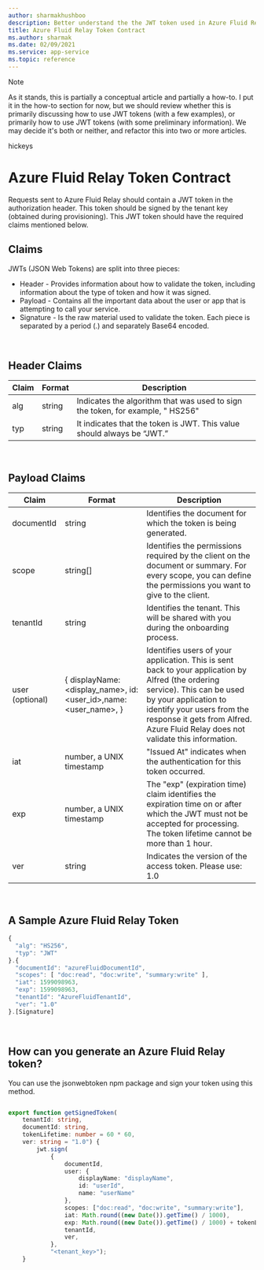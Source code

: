 ```yaml
---
author: sharmakhushboo
description: Better understand the the JWT token used in Azure Fluid Relay
title: Azure Fluid Relay Token Contract
ms.author: sharmak
ms.date: 02/09/2021
ms.service: app-service
ms.topic: reference
---
```


> [!NOTE]
> As it stands, this is partially a conceptual article and partially a how-to. I put it in the how-to section for now, but we should review whether this is primarily discussing how to use JWT tokens (with a few examples), or primarily how to use JWT tokens (with some preliminary information). We may decide it's both or neither, and refactor this into two or more articles.
>
> hickeys

# Azure Fluid Relay Token Contract

Requests sent to Azure Fluid Relay should contain a JWT token in the authorization header. This token should be signed by the tenant key (obtained during provisioning). This JWT token should have the required claims mentioned below.

## Claims

JWTs (JSON Web Tokens) are split into three pieces: 
* Header - Provides information about how to validate the token, including information about the type of token and how it was signed. 
* Payload - Contains all the important data about the user or app that is attempting to call your service. 
* Signature - Is the raw material used to validate the token. 
Each piece is separated by a period (.) and separately Base64 encoded. 

<br/>

## Header Claims

| Claim        | Format           | Description  |
| ------------- |-------------| -----|
| alg      | string | Indicates the algorithm that was used to sign the token, for example, " HS256" |
| typ      | string      |   It indicates that the token is JWT. This value should always be “JWT.” |

<br/>

## Payload Claims

| Claim        | Format           | Description  |
| ------------- |-------------| -----|
| documentId      | string | Identifies the document for which the token is being generated. |
| scope      | string[]      |   Identifies the permissions required by the client on the document or summary. For every scope, you can define the permissions you want to give to the client.  |
| tenantId      | string      |   Identifies the tenant. This will be shared with you during the onboarding process. |
| user (optional)     | { displayName: <display_name>, id: <user_id>,name: <user_name>, }       |   Identifies users of your application. This is sent back to your application by Alfred (the ordering service).  This can be used by your application to identify your users from the response it gets from Alfred. Azure Fluid Relay does not validate this information. |
| iat      | number, a UNIX timestamp       |   "Issued At" indicates when the authentication for this token occurred. |
| exp      | number, a UNIX timestamp       |   The "exp" (expiration time) claim identifies the expiration time on or after which the JWT must not be accepted for processing. The token lifetime cannot be more than 1 hour. |
| ver      | string      |   Indicates the version of the access token. Please use: 1.0  |

<br/>

## A Sample Azure Fluid Relay Token

```typescript
{ 
  "alg": "HS256",  
  "typ": "JWT" 
}.{ 
  "documentId": "azureFluidDocumentId", 
  "scopes": [ "doc:read", "doc:write", "summary:write" ],   
  "iat": 1599098963,  
  "exp": 1599098963,  
  "tenantId": "AzureFluidTenantId",  
  "ver": "1.0" 
}.[Signature] 
```

<br/>

## How can you generate an Azure Fluid Relay token? 

You can use the jsonwebtoken npm package and sign your token using this method.

```typescript

export function getSignedToken(
    tenantId: string,
    documentId: string,
    tokenLifetime: number = 60 * 60,
    ver: string = "1.0") {
        jwt.sign(
            {
                documentId, 
                user: {
                    displayName: "displayName", 
                    id: "userId", 
                    name: "userName" 
                }, 
                scopes: ["doc:read", "doc:write", "summary:write"], 
                iat: Math.round((new Date()).getTime() / 1000), 
                exp: Math.round((new Date()).getTime() / 1000) + tokenLifetime, //set the expiry date based on your needs. 
                tenantId, 
                ver, 
            },
            "<tenant_key>");
    }
```
